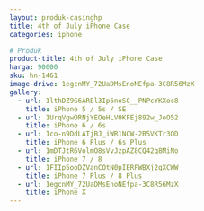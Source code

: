 ```yaml
---
layout: produk-casinghp
title: 4th of July iPhone Case
categories: iphone

# Produk
product-title: 4th of July iPhone Case
harga: 90000
sku: hn-1461
image-drive: 1egcnMY_72UaDMsEnoNEfpa-3C8R56MzX
gallery:
  - url: 1lthDZ9G6AREl3Ip6noSC__PNPcYKXoc8
    title: iPhone 5 / 5s / SE
  - url: 1UrqVgwORNjYEOeHLV0KFEj892w_JoO52
    title: iPhone 6 / 6s
  - url: 1co-n9DdLATjBJ_iWR1NCW-2B5VKTr3OD
    title: iPhone 6 Plus / 6s Plus
  - url: 1mDTJtR6VolmO8sVvJzpAZ8CQ42q8MiNo
    title: iPhone 7 / 8
  - url: 1FIIp5ooDZVanCOtN0pIERFWBXj2gXCWW
    title: iPhone 7 Plus / 8 Plus
  - url: 1egcnMY_72UaDMsEnoNEfpa-3C8R56MzX
    title: iPhone X
---
```


